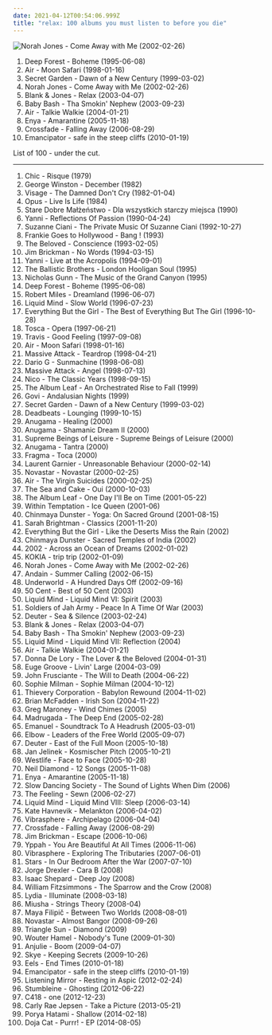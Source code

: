 ```yaml
---
date: 2021-04-12T00:54:06.999Z
title: "relax: 100 albums you must listen to before you die"
---
```

![Norah Jones - Come Away with Me (2002-02-26)](http://coverartarchive.org/release/a7b9e4e4-b21e-4c70-8aee-5fa555796225/16662903606-500.jpg "Norah Jones - Come Away with Me (2002-02-26)")
<ol class="albums">
<li data-cover="http://coverartarchive.org/release/7a1234c0-0c18-3394-bbe1-1204f616bec2/1270264448-500.jpg" data-tags="new age, world" role="button">Deep Forest - Boheme (1995-06-08)</li>
<li data-cover="http://coverartarchive.org/release/4c55906c-349b-362d-922e-956762912b42/1257682386-500.jpg" data-tags="electronic, chillout" role="button">Air - Moon Safari (1998-01-16)</li>
<li data-cover="http://coverartarchive.org/release/33f464bc-2922-3018-a958-560194a5f775/10673178657-500.jpg" data-tags="new age, secret garden" role="button">Secret Garden - Dawn of a New Century (1999-03-02)</li>
<li data-cover="http://coverartarchive.org/release/a7b9e4e4-b21e-4c70-8aee-5fa555796225/16662903606-500.jpg" data-tags="jazz" role="button">Norah Jones - Come Away with Me (2002-02-26)</li>
<li data-cover="http://coverartarchive.org/release/d2a9c0a4-514c-40f5-a727-698b388c607f/4469299534-500.jpg" data-tags="relax, ambient" role="button">Blank & Jones - Relax (2003-04-07)</li>
<li data-cover="https://img.discogs.com/Ag7jYtKPqhN76_f6GTx7vJqrJpg=/fit-in/469x466/filters:strip_icc():format(jpeg):mode_rgb():quality(90)/discogs-images/R-510138-1135168597.jpeg.jpg" data-tags="rnb, baby bash, chillaut" role="button">Baby Bash - Tha Smokin' Nephew (2003-09-23)</li>
<li data-cover="http://coverartarchive.org/release/b8f3c647-89b1-4cd6-bb71-a91072380e46/2979651729-500.jpg" data-tags="electronic" role="button">Air - Talkie Walkie (2004-01-21)</li>
<li data-cover="http://coverartarchive.org/release/b68a9abc-5e45-3fa6-8a6f-b0e9572ba1c9/8316179451-500.jpg" data-tags="new age, celtic" role="button">Enya - Amarantine (2005-11-18)</li>
<li data-cover="https://via.placeholder.com/450" data-tags="post-grunge, crossfade" role="button">Crossfade - Falling Away (2006-08-29)</li>
<li data-cover="http://coverartarchive.org/release/47f2833f-f125-4a8c-8a10-a3fddf16c2b8/1772748552-500.jpg" data-tags="downtempo" role="button">Emancipator - safe in the steep cliffs (2010-01-19)</li>
</ol>
List of 100 - under the cut.
<!-- more -->

_________________

<ol class="albums">
<li data-cover="http://coverartarchive.org/release/00a01883-c17d-3a1e-8aa3-f468e45465df/7228002110-500.jpg" data-tags="70s, funk" role="button">
Chic - Risque (1979)
</li>
<li data-cover="http://coverartarchive.org/release/817db1fb-c7d4-4e20-9297-ebb49dbe13eb/9553263290-500.jpg" data-tags="solo piano" role="button">
George Winston - December (1982)
</li>
<li data-cover="http://coverartarchive.org/release/c354b401-7722-4297-a26b-0822953fa829/14592166258-500.jpg" data-tags="new wave" role="button">
Visage - The Damned Don't Cry (1982-01-04)
</li>
<li data-cover="http://coverartarchive.org/release/525068a4-a924-46e6-86e5-70c0d0ed851a/8719481720-500.jpg" data-tags="rock" role="button">
Opus - Live Is Life (1984)
</li>
<li data-cover="https://via.placeholder.com/450" data-tags="poezja spiewana" role="button">
Stare Dobre Małżeństwo - Dla wszystkich starczy miejsca (1990)
</li>
<li data-cover="http://coverartarchive.org/release/9c3fd302-5e16-4380-85ed-5862065ef44b/27179694552-500.jpg" data-tags="yanni, piano" role="button">
Yanni - Reflections Of Passion (1990-04-24)
</li>
<li data-cover="https://img.discogs.com/Yw1DDp59imY3g4pZghimM3vG4D4=/fit-in/600x600/filters:strip_icc():format(jpeg):mode_rgb():quality(90)/discogs-images/R-2617766-1360466279-1045.jpeg.jpg" data-tags="new age, relax, gvbwv, omni new age" role="button">
Suzanne Ciani - The Private Music Of Suzanne Ciani (1992-10-27)
</li>
<li data-cover="https://via.placeholder.com/450" data-tags="80s, frankie goes to hollywood, new wave" role="button">
Frankie Goes to Hollywood - Bang ! (1993)
</li>
<li data-cover="http://coverartarchive.org/release/f79de1c4-d185-42d1-88dc-2bc00cabbd68/15546860362-500.jpg" data-tags="chillout, dance, synth pop" role="button">
The Beloved - Conscience (1993-02-05)
</li>
<li data-cover="http://coverartarchive.org/release/4042f87d-aa72-401c-9afe-3dcca636d773/9618341904-500.jpg" data-tags="piano" role="button">
Jim Brickman - No Words (1994-03-15)
</li>
<li data-cover="http://coverartarchive.org/release/311dfa35-0d6f-462b-b3b6-7b7f1dc3b4d1/11507971335-500.jpg" data-tags="yanni" role="button">
Yanni - Live at the Acropolis (1994-09-01)
</li>
<li data-cover="http://coverartarchive.org/release/c0511912-69a4-45dd-8db5-12c4679bd574/2115120257-500.jpg" data-tags="relax" role="button">
The Ballistic Brothers - London Hooligan Soul (1995)
</li>
<li data-cover="http://coverartarchive.org/release/645c5d80-c673-4f92-91c0-f7b03f5c22fe/4485701379-500.jpg" data-tags="instrumental, relax, flute, relaxing, labels - real music" role="button">
Nicholas Gunn - The Music of the Grand Canyon (1995)
</li>
<li data-cover="http://coverartarchive.org/release/7a1234c0-0c18-3394-bbe1-1204f616bec2/1270264448-500.jpg" data-tags="new age, world" role="button">
Deep Forest - Boheme (1995-06-08)
</li>
<li data-cover="https://img.discogs.com/P-P_wUOfYu8cm9jWS8XPVzXdryo=/fit-in/600x592/filters:strip_icc():format(jpeg):mode_rgb():quality(90)/discogs-images/R-83507-1457553225-8498.jpeg.jpg" data-tags="trance, dream, robert miles" role="button">
Robert Miles - Dreamland (1996-06-07)
</li>
<li data-cover="https://via.placeholder.com/450" data-tags="ambient" role="button">
Liquid Mind - Slow World (1996-07-23)
</li>
<li data-cover="http://coverartarchive.org/release/91231e74-2674-411e-968f-b188bb67b711/10340680649-500.jpg" data-tags="pop" role="button">
Everything But the Girl - The Best of Everything But The Girl (1996-10-28)
</li>
<li data-cover="http://coverartarchive.org/release/2d72147b-10f6-4c24-b2bf-77e5214d3e2f/4530504774-500.jpg" data-tags="downtempo" role="button">
Tosca - Opera (1997-06-21)
</li>
<li data-cover="https://via.placeholder.com/450" data-tags="rock" role="button">
Travis - Good Feeling (1997-09-08)
</li>
<li data-cover="http://coverartarchive.org/release/4c55906c-349b-362d-922e-956762912b42/1257682386-500.jpg" data-tags="electronic, chillout" role="button">
Air - Moon Safari (1998-01-16)
</li>
<li data-cover="https://img.discogs.com/spot0t55s__oigEPpMyWNNAykLk=/fit-in/600x600/filters:strip_icc():format(jpeg):mode_rgb():quality(90)/discogs-images/R-137745-1331055053.jpeg.jpg" data-tags="trip-hop" role="button">
Massive Attack - Teardrop (1998-04-21)
</li>
<li data-cover="http://coverartarchive.org/release/3f6b1cea-40c9-48de-9024-34fb2e287b08/1129425027-500.jpg" data-tags="electronic" role="button">
Dario G - Sunmachine (1998-06-08)
</li>
<li data-cover="https://img.discogs.com/DDlh2UgcBYEpCcDjEvAPqGpR84g=/fit-in/600x598/filters:strip_icc():format(jpeg):mode_rgb():quality(90)/discogs-images/R-6686665-1424682583-6908.jpeg.jpg" data-tags="trip-hop" role="button">
Massive Attack - Angel (1998-07-13)
</li>
<li data-cover="https://img.discogs.com/TaBzFYC3tB-gGs8TRcohxPvnFQk=/fit-in/600x599/filters:strip_icc():format(jpeg):mode_rgb():quality(90)/discogs-images/R-445393-1114535182.jpg.jpg" data-tags="nico" role="button">
Nico - The Classic Years (1998-09-15)
</li>
<li data-cover="http://coverartarchive.org/release/c46753ff-d972-4ebb-80f2-1c0074bf4640/21974980835-500.jpg" data-tags="post-rock" role="button">
The Album Leaf - An Orchestrated Rise to Fall (1999)
</li>
<li data-cover="http://coverartarchive.org/release/7f225a05-1174-421e-9f76-f08858cd0a15/9554279519-500.jpg" data-tags="guitar" role="button">
Govi - Andalusian Nights (1999)
</li>
<li data-cover="http://coverartarchive.org/release/33f464bc-2922-3018-a958-560194a5f775/10673178657-500.jpg" data-tags="new age, secret garden" role="button">
Secret Garden - Dawn of a New Century (1999-03-02)
</li>
<li data-cover="http://coverartarchive.org/release/167b7ec2-774e-480c-b502-3bc025d66d38/3608644672-500.jpg" data-tags="chillout, trip-hop, downtempo, club funky, relaxing del mar" role="button">
Deadbeats - Lounging (1999-10-15)
</li>
<li data-cover="https://img.discogs.com/0f36ac86c54fe502a205affaefeae52f092904f2/images/spacer.gif" data-tags="new age, relaxing, relax" role="button">
Anugama - Healing (2000)
</li>
<li data-cover="https://img.discogs.com/aR_DAnxf1_Q3nsm6cGttuLUqLjI=/fit-in/600x599/filters:strip_icc():format(jpeg):mode_rgb():quality(90)/discogs-images/R-1920300-1561466655-8429.jpeg.jpg" data-tags="new age, relaxing" role="button">
Anugama - Shamanic Dream II (2000)
</li>
<li data-cover="https://img.discogs.com/YCFztdICySQEZ6VJPuQmnF_7joE=/fit-in/600x595/filters:strip_icc():format(jpeg):mode_rgb():quality(90)/discogs-images/R-50408-1264860782.jpeg.jpg" data-tags="trip-hop, uutta jazzia, acid lounge, smooth lounge, jazzy female vocal, serve chilled, jazzy flavoured, downtempo influences, vocal-lounge, city lounge, vocal downtempo, my-love, acoustic groove, chillout downtempo, lounge downtempo, jazz-trip, alternative lounge, genre: downtempo, lounge chill, lounge-tech, smoothly sexy sounding, groove lounge, electronic lounge jazz, lounge electronic, lounge uptempo, my lounge room, sweet downtempo, ouahhhhh, tropcool, chillounge1, chill chill, jazzy vibes, lounge at home two, lounge at home tres, chillair, 1st vine, awesome downtempo, epic lounge, genre:downtempo, sexy sounding, uuta jazzia, uutta jazziz" role="button">
Supreme Beings of Leisure - Supreme Beings of Leisure (2000)
</li>
<li data-cover="https://img.discogs.com/g-39sbn7p_QurUEVs1rwVxKCUzw=/fit-in/600x601/filters:strip_icc():format(jpeg):mode_rgb():quality(90)/discogs-images/R-3851427-1592626252-6566.jpeg.jpg" data-tags="relax, tantrist" role="button">
Anugama - Tantra (2000)
</li>
<li data-cover="https://img.discogs.com/fzvLhT7y2XEChAfTrIX_0eK-Fu0=/fit-in/600x593/filters:strip_icc():format(jpeg):mode_rgb():quality(90)/discogs-images/R-320399-1606042046-5755.jpeg.jpg" data-tags="trance" role="button">
Fragma - Toca (2000)
</li>
<li data-cover="http://coverartarchive.org/release/503cb223-719b-332f-bd81-8d3e182a0308/1171048477-500.jpg" data-tags="techno, electronic" role="button">
Laurent Garnier - Unreasonable Behaviour (2000-02-14)
</li>
<li data-cover="https://img.discogs.com/boHw67-EvEnIk3BDtW-WsLmkmFk=/fit-in/600x594/filters:strip_icc():format(jpeg):mode_rgb():quality(90)/discogs-images/R-681912-1517999549-6529.png.jpg" data-tags="pop" role="button">
Novastar - Novastar (2000-02-25)
</li>
<li data-cover="http://coverartarchive.org/release/f2720fc5-b57f-4639-a6e8-a1e50dcfd51b/1616160456-500.jpg" data-tags="soundtrack" role="button">
Air - The Virgin Suicides (2000-02-25)
</li>
<li data-cover="http://coverartarchive.org/release/d4121281-c4ff-3381-b151-61d009bf14e5/28326516752-500.jpg" data-tags="indie, indie rock" role="button">
The Sea and Cake - Oui (2000-10-03)
</li>
<li data-cover="http://coverartarchive.org/release/ac46568e-7818-4351-8d8a-a59ce427e636/21974963842-500.jpg" data-tags="post-rock" role="button">
The Album Leaf - One Day I'll Be on Time (2001-05-22)
</li>
<li data-cover="https://img.discogs.com/KASxMpkAu_5phfz8_Amh1fZH6Zg=/fit-in/600x523/filters:strip_icc():format(jpeg):mode_rgb():quality(90)/discogs-images/R-3371333-1568872020-9446.jpeg.jpg" data-tags="gothic metal" role="button">
Within Temptation - Ice Queen (2001-06)
</li>
<li data-cover="https://img.discogs.com/jp2ONuQpYaZDnhhIXgxxGJCE7mA=/fit-in/500x500/filters:strip_icc():format(jpeg):mode_rgb():quality(90)/discogs-images/R-2216316-1297713671.jpeg.jpg" data-tags="ambient, new age, yoga, meditative, relax" role="button">
Chinmaya Dunster - Yoga: On Sacred Ground (2001-08-15)
</li>
<li data-cover="https://img.discogs.com/wUj4q66x6x0a14kT5fSm_fYcUu4=/fit-in/540x500/filters:strip_icc():format(jpeg):mode_rgb():quality(90)/discogs-images/R-6081492-1410588290-6342.jpeg.jpg" data-tags="sarah brightman, opera" role="button">
Sarah Brightman - Classics (2001-11-20)
</li>
<li data-cover="http://coverartarchive.org/release/e0cf04a8-a48d-3e83-aa59-5981b5edbdd6/4512613383-500.jpg" data-tags="electronic" role="button">
Everything But the Girl - Like the Deserts Miss the Rain (2002)
</li>
<li data-cover="https://via.placeholder.com/450" data-tags="chants, meditation" role="button">
Chinmaya Dunster - Sacred Temples of India (2002)
</li>
<li data-cover="http://coverartarchive.org/release/9f02bc5e-8100-4acc-8c02-b128c496b90e/11637455866-500.jpg" data-tags="new age" role="button">
2002 - Across an Ocean of Dreams (2002-01-02)
</li>
<li data-cover="https://img.discogs.com/KuZwHN1ek53B3NEyZAMkBbi0EvU=/fit-in/600x600/filters:strip_icc():format(jpeg):mode_rgb():quality(90)/discogs-images/R-14708329-1580059155-7030.jpeg.jpg" data-tags="kokia" role="button">
KOKIA - trip trip (2002-01-09)
</li>
<li data-cover="http://coverartarchive.org/release/a7b9e4e4-b21e-4c70-8aee-5fa555796225/16662903606-500.jpg" data-tags="jazz" role="button">
Norah Jones - Come Away with Me (2002-02-26)
</li>
<li data-cover="http://coverartarchive.org/release/8562bbcb-8d19-4c2e-a24b-24a3e50fe0d6/3671487812-500.jpg" data-tags="vocal trance, trance" role="button">
Andain - Summer Calling (2002-06-15)
</li>
<li data-cover="http://coverartarchive.org/release/7c35ff51-e81a-4ccc-888f-9b27c5f558f0/1630166366-500.jpg" data-tags="electronic, techno" role="button">
Underworld - A Hundred Days Off (2002-09-16)
</li>
<li data-cover="http://coverartarchive.org/release/a76f57c5-5918-4354-9031-69724f598d82/14579605414-500.jpg" data-tags="50 cent" role="button">
50 Cent - Best of 50 Cent (2003)
</li>
<li data-cover="http://coverartarchive.org/release/39f7e350-042b-4748-ab38-543e84d7099d/10616339751-500.jpg" data-tags="new age, relax, labels - real music" role="button">
Liquid Mind - Liquid Mind VI: Spirit (2003)
</li>
<li data-cover="http://coverartarchive.org/release/4d8267e8-538e-45ce-9869-ab3141de7d9a/2002597102-500.jpg" data-tags="reggae" role="button">
Soldiers of Jah Army - Peace In A Time Of War (2003)
</li>
<li data-cover="http://coverartarchive.org/release/fb2a35e5-9bda-4627-9035-e38d4fd35b81/15673119439-500.jpg" data-tags="new age" role="button">
Deuter - Sea & Silence (2003-02-24)
</li>
<li data-cover="http://coverartarchive.org/release/d2a9c0a4-514c-40f5-a727-698b388c607f/4469299534-500.jpg" data-tags="relax, ambient" role="button">
Blank & Jones - Relax (2003-04-07)
</li>
<li data-cover="https://img.discogs.com/Ag7jYtKPqhN76_f6GTx7vJqrJpg=/fit-in/469x466/filters:strip_icc():format(jpeg):mode_rgb():quality(90)/discogs-images/R-510138-1135168597.jpeg.jpg" data-tags="rnb, baby bash, chillaut" role="button">
Baby Bash - Tha Smokin' Nephew (2003-09-23)
</li>
<li data-cover="http://coverartarchive.org/release/0a1e73f6-83cb-43aa-a465-a2125e3b5ef0/10616408320-500.jpg" data-tags="ambient, new age, meditative, relax, mind, labels - real music" role="button">
Liquid Mind - Liquid Mind VII: Reflection (2004)
</li>
<li data-cover="http://coverartarchive.org/release/b8f3c647-89b1-4cd6-bb71-a91072380e46/2979651729-500.jpg" data-tags="electronic" role="button">
Air - Talkie Walkie (2004-01-21)
</li>
<li data-cover="https://img.discogs.com/CcXXw4Bbq_chAo69dKYyvAyy90Q=/fit-in/600x608/filters:strip_icc():format(jpeg):mode_rgb():quality(90)/discogs-images/R-876818-1218273960.jpeg.jpg" data-tags="chillout, ambient, new age" role="button">
Donna De Lory - The Lover & the Beloved (2004-01-31)
</li>
<li data-cover="https://via.placeholder.com/450" data-tags="smooth jazz" role="button">
Euge Groove - Livin' Large (2004-03-09)
</li>
<li data-cover="https://img.discogs.com/z2S_5gHnOplgRW32RtYNqoGmf-g=/fit-in/250x250/filters:strip_icc():format(jpeg):mode_rgb():quality(90)/discogs-images/R-4188253-1358358245-1790.jpeg.jpg" data-tags="alternative" role="button">
John Frusciante - The Will to Death (2004-06-22)
</li>
<li data-cover="https://img.discogs.com/8S41pufY9f_6sUoxLnUhWltjPv0=/fit-in/500x500/filters:strip_icc():format(jpeg):mode_rgb():quality(90)/discogs-images/R-4508823-1366891941-4661.jpeg.jpg" data-tags="vocal jazz, jazz, female vocalists" role="button">
Sophie Milman - Sophie Milman (2004-10-12)
</li>
<li data-cover="http://coverartarchive.org/release/a2219b6c-5c32-31ef-a8db-20805aa86310/3526715644-500.jpg" data-tags="electronica, trip-hop, chill, chillout, reggae" role="button">
Thievery Corporation - Babylon Rewound (2004-11-02)
</li>
<li data-cover="http://coverartarchive.org/release/aac73402-efd7-440b-be44-43183aa48f0d/28019403744-500.jpg" data-tags="pop" role="button">
Brian McFadden - Irish Son (2004-11-22)
</li>
<li data-cover="https://via.placeholder.com/450" data-tags="greg maroney" role="button">
Greg Maroney - Wind Chimes (2005)
</li>
<li data-cover="https://img.discogs.com/pHUFbZBvlkPBGXTbAOaaxOt9eyU=/fit-in/600x599/filters:strip_icc():format(jpeg):mode_rgb():quality(90)/discogs-images/R-1041657-1517381113-4147.jpeg.jpg" data-tags="rock, alternative rock, 00s" role="button">
Madrugada - The Deep End (2005-02-28)
</li>
<li data-cover="https://img.discogs.com/GfZIlMIuuR8Ewrd735d6XFaDA4k=/fit-in/302x231/filters:strip_icc():format(jpeg):mode_rgb():quality(90)/discogs-images/R-7081170-1433260935-4070.jpeg.jpg" data-tags="post-hardcore" role="button">
Emanuel - Soundtrack To A Headrush (2005-03-01)
</li>
<li data-cover="http://coverartarchive.org/release/7b62c161-6a50-3393-a5c2-c346c5a15a0d/26560719952-500.jpg" data-tags="rock, britpop" role="button">
Elbow - Leaders of the Free World (2005-09-07)
</li>
<li data-cover="https://img.discogs.com/zrHhI4AAuvdXMs0udXX1cObnsyg=/fit-in/597x595/filters:strip_icc():format(jpeg):mode_rgb():quality(90)/discogs-images/R-2865155-1304634115.jpeg.jpg" data-tags="new age, meditation, relax" role="button">
Deuter - East of the Full Moon (2005-10-18)
</li>
<li data-cover="http://coverartarchive.org/release/56050724-56fd-4aa2-b730-58681884106c/8112898445-500.jpg" data-tags="electronica, emusic" role="button">
Jan Jelinek - Kosmischer Pitch (2005-10-21)
</li>
<li data-cover="http://coverartarchive.org/release/ee99133c-2a6a-4284-aa50-49080bdba6cd/28019561986-500.jpg" data-tags="westlife, pop" role="button">
Westlife - Face to Face (2005-10-28)
</li>
<li data-cover="http://coverartarchive.org/release/520ea2a4-2652-41f2-a7dc-e1b4b3b8bd14/18230659291-500.jpg" data-tags="neil diamond" role="button">
Neil Diamond - 12 Songs (2005-11-08)
</li>
<li data-cover="http://coverartarchive.org/release/b68a9abc-5e45-3fa6-8a6f-b0e9572ba1c9/8316179451-500.jpg" data-tags="new age, celtic" role="button">
Enya - Amarantine (2005-11-18)
</li>
<li data-cover="http://coverartarchive.org/release/6964b07b-a302-4226-a35c-b1635aea9ff2/2904783418-500.jpg" data-tags="electronic, ambient" role="button">
Slow Dancing Society - The Sound of Lights When Dim (2006)
</li>
<li data-cover="https://img.discogs.com/HD-UZq9SAj0f9VAAloSq9zBzFfg=/fit-in/600x542/filters:strip_icc():format(jpeg):mode_rgb():quality(90)/discogs-images/R-3282271-1323813130.jpeg.jpg" data-tags="relax, a soft relaxing song" role="button">
The Feeling - Sewn (2006-02-27)
</li>
<li data-cover="http://coverartarchive.org/release/f6c3c569-3d85-44a4-96d7-eecdf1987232/10616453538-500.jpg" data-tags="ambient, new age" role="button">
Liquid Mind - Liquid Mind VIII: Sleep (2006-03-14)
</li>
<li data-cover="https://img.discogs.com/K8wuXm7t8XdYis3Gq-03yQBwGAs=/fit-in/225x225/filters:strip_icc():format(jpeg):mode_rgb():quality(90)/discogs-images/R-721994-1151857747.jpeg.jpg" data-tags="female vocalists" role="button">
Kate Havnevik - Melankton (2006-04-02)
</li>
<li data-cover="http://coverartarchive.org/release/1d33a971-8f34-4498-953b-26ae85c4cdd6/10894951825-500.jpg" data-tags="psytrance" role="button">
Vibrasphere - Archipelago (2006-04-04)
</li>
<li data-cover="https://via.placeholder.com/450" data-tags="post-grunge, crossfade" role="button">
Crossfade - Falling Away (2006-08-29)
</li>
<li data-cover="http://coverartarchive.org/release/a7e45fe5-e585-4156-9a86-b21b596fbb87/9617406658-500.jpg" data-tags="relax, soft piano, crap music--delete this song" role="button">
Jim Brickman - Escape (2006-10-06)
</li>
<li data-cover="http://coverartarchive.org/release/e3f1378d-7dbd-49a9-afe0-0d6c0a4b6ccc/8131898956-500.jpg" data-tags="ninja tune" role="button">
Yppah - You Are Beautiful At All Times (2006-11-06)
</li>
<li data-cover="http://coverartarchive.org/release/f87f3b49-d278-45f6-866a-7135dd474889/3076669072-500.jpg" data-tags="psytrance, progressive trance" role="button">
Vibrasphere - Exploring The Tributaries (2007-06-01)
</li>
<li data-cover="http://coverartarchive.org/release/04ea5f92-d9c9-4565-985c-f76e9b501247/23087035503-500.jpg" data-tags="indie, indie pop, canadian" role="button">
Stars - In Our Bedroom After the War (2007-07-10)
</li>
<li data-cover="http://coverartarchive.org/release/b058de10-f29e-4361-8b92-bc0b096338dc/5552974639-500.jpg" data-tags="relax, design, discos favoritos, drexler" role="button">
Jorge Drexler - Cara B (2008)
</li>
<li data-cover="http://coverartarchive.org/release/2d69c11b-b82e-4c5f-af4b-4a34e9b16d00/15536303099-500.jpg" data-tags="classic, piano, relax" role="button">
Isaac Shepard - Deep Joy (2008)
</li>
<li data-cover="https://img.discogs.com/w0H2wgK8G8AgXVhhAdV9ZRmnD_s=/fit-in/597x600/filters:strip_icc():format(jpeg):mode_rgb():quality(90)/discogs-images/R-2062653-1302342391.jpeg.jpg" data-tags="indie, folk" role="button">
William Fitzsimmons - The Sparrow and the Crow (2008)
</li>
<li data-cover="http://coverartarchive.org/release/64ac48d5-1e0c-4351-8f91-667af47cce59/20135425045-500.jpg" data-tags="indie rock" role="button">
Lydia - Illuminate (2008-03-18)
</li>
<li data-cover="https://img.discogs.com/ypFWUiin0WrcZ4-RluAXZ9dbzeo=/fit-in/300x298/filters:strip_icc():format(jpeg):mode_rgb():quality(90)/discogs-images/R-1312629-1208777598.jpeg.jpg" data-tags="relax" role="button">
Miusha - Strings Theory (2008-04)
</li>
<li data-cover="http://coverartarchive.org/release/4ed22f1e-5e36-46b6-be87-8fad8eda7175/7136533437-500.jpg" data-tags="classical, solo, piano, acoustic, melodic, emotional, melancholic, relax, free music" role="button">
Maya Filipič - Between Two Worlds (2008-08-01)
</li>
<li data-cover="https://img.discogs.com/LbI0QelNbZwRc57uknTtjjJlZrs=/fit-in/600x557/filters:strip_icc():format(jpeg):mode_rgb():quality(90)/discogs-images/R-1476522-1222552001.jpeg.jpg" data-tags="chillout, alternative, relax, because, pinkpop 2009, 1hj2009, toffe 21" role="button">
Novastar - Almost Bangor (2008-09-26)
</li>
<li data-cover="http://coverartarchive.org/release/181953bd-bd5f-49d2-b11c-6198c294a9ff/3565128068-500.jpg" data-tags="diamond" role="button">
Triangle Sun - Diamond (2009)
</li>
<li data-cover="https://img.discogs.com/7J6kmhtSe33stsIQJCTE6lbbvDM=/fit-in/600x600/filters:strip_icc():format(jpeg):mode_rgb():quality(90)/discogs-images/R-2245881-1381922860-2710.jpeg.jpg" data-tags="chillout, jazz, rock, soul, acoustic, blues, retro, relax" role="button">
Wouter Hamel - Nobody's Tune (2009-01-30)
</li>
<li data-cover="https://img.discogs.com/af4c2e005992d384ff53b7d41d019030a6f520d0/images/spacer.gif" data-tags="chillout, trip-hop, female, jazz, pop, chill, experimental, female vocalists, fusion, trip hop, relaxing, female vocals, female vocalist, relax, boom, female vocalsits" role="button">
Anjulie - Boom (2009-04-07)
</li>
<li data-cover="https://img.discogs.com/tLd_obPkoqlwx98E8xHQLqQzUGo=/fit-in/480x480/filters:strip_icc():format(jpeg):mode_rgb():quality(90)/discogs-images/R-2037742-1260080273.jpeg.jpg" data-tags="trip-hop, female vocalist, relax" role="button">
Skye - Keeping Secrets (2009-10-26)
</li>
<li data-cover="https://img.discogs.com/Cch9xq_xdq47XQEUgMJ3X_476Ns=/fit-in/600x538/filters:strip_icc():format(jpeg):mode_rgb():quality(90)/discogs-images/R-3616085-1337508814-3772.jpeg.jpg" data-tags="indie, rock" role="button">
Eels - End Times (2010-01-18)
</li>
<li data-cover="http://coverartarchive.org/release/47f2833f-f125-4a8c-8a10-a3fddf16c2b8/1772748552-500.jpg" data-tags="downtempo" role="button">
Emancipator - safe in the steep cliffs (2010-01-19)
</li>
<li data-cover="https://img.discogs.com/TMdr71nGCPPTt0MHb1A-_Lxi4tM=/fit-in/400x400/filters:strip_icc():format(jpeg):mode_rgb():quality(90)/discogs-images/R-3441703-1330525861.jpeg.jpg" data-tags="ambient, drone, relax, reading" role="button">
Listening Mirror - Resting in Aspic (2012-02-24)
</li>
<li data-cover="http://coverartarchive.org/release/b58484eb-2f60-4ca2-8822-d5a2bf2e2994/4439488770-500.jpg" data-tags="chill, dubstep, peace, loop, relax, chillstep" role="button">
Stumbleine - Ghosting (2012-06-22)
</li>
<li data-cover="http://coverartarchive.org/release/4e96b7ab-5c13-43b3-b456-13386515b600/2902529958-500.jpg" data-tags="soundtrack, electronic, electronica, indie, instrumental, alternative, ambient, idm, orchestral, germany, chiptune, german, relax, rico, minecraft, trabajo, pacefull, mojang" role="button">
C418 - one (2012-12-23)
</li>
<li data-cover="http://coverartarchive.org/release/946a31ef-d1c4-4b09-87ec-6a8ea20f28e5/10230180461-500.jpg" data-tags="relax, lyrical" role="button">
Carly Rae Jepsen - Take a Picture (2013-05-21)
</li>
<li data-cover="http://coverartarchive.org/release/fa61773a-ffb3-40a5-94c9-a72522dd6b88/9843131667-500.jpg" data-tags="ambient, relax, at work, qlencja relax selection" role="button">
Porya Hatami - Shallow (2014-02-18)
</li>
<li data-cover="http://coverartarchive.org/release/b35e3745-7f2b-44e5-97ce-8841d51b88dd/9135588658-500.jpg" data-tags="relax, in love, doja is the best" role="button">
Doja Cat - Purrr! - EP (2014-08-05)
</li>
</ol>
